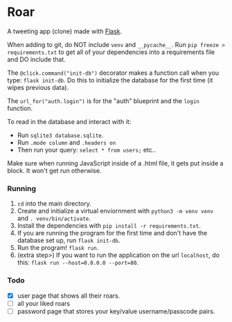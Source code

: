 # Roar
A tweeting app (clone) made with [Flask](https://flask.palletsprojects.com/en/2.0.x/).

When adding to git, do NOT include `venv` and `__pycache__`. Run `pip freeze > requirements.txt` to get all of your dependencies into a requirements file and DO include that.

The `@click.command("init-db")` decorator makes a function call when you type: `flask init-db`. Do this to initialize the database for the first time (it wipes previous data).

The `url_for("auth.login")` is for the "auth" blueprint and the `login` function.

To read in the database and interact with it:
- Run `sqlite3 database.sqlite`.
- Run `.mode column` and `.headers on`
- Then run your query: `select * from users;` etc..

Make sure when running JavaScript inside of a .html file, it gets put inside a block. It won't get run otherwise.

### Running

1. `cd` into the main directory.
2. Create and initialize a virtual enviornment with `python3 -m venv venv` and `. venv/bin/activate`.
3. Install the dependencies with `pip install -r requirements.txt`.
4. If you are running the program for the first time and don't have the database set up, run `flask init-db`.
5. Run the program! `flask run`.
6. (extra step>) If you want to run the application on the url `localhost`, do this: `flask run --host=0.0.0.0 --port=80`.


### Todo
- [x] user page that shows all their roars.
- [ ] all your liked roars
- [ ] password page that stores your key/value username/passcode pairs.